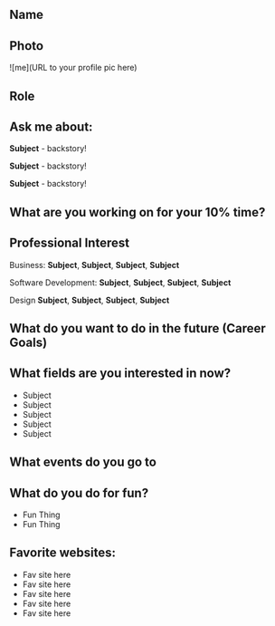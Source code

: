 ## Name

## Photo
![me](URL to your profile pic here)
## Role


## Ask me about:
**Subject** - backstory!

**Subject** - backstory!

**Subject** - backstory!

## What are you working on for your 10% time?


## Professional Interest 
Business: 
**Subject**, **Subject**, **Subject**, **Subject** 

Software Development: 
**Subject**, **Subject**, **Subject**, **Subject**

Design
**Subject**, **Subject**, **Subject**, **Subject**

## What do you want to do in the future (Career Goals)

## What fields are you interested in now?
- Subject
- Subject
- Subject
- Subject
- Subject

## What events do you go to

## What do you do for fun?
- Fun Thing
- Fun Thing

## Favorite websites:
- Fav site here
- Fav site here
- Fav site here
- Fav site here
- Fav site here
